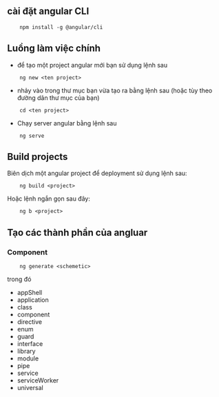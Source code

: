 ## cài đặt angular CLI 

```shell
    npm install -g @angular/cli
```

## Luồng làm việc chính 

- để tạo một project angular mới bạn sử dụng lệnh sau

```shell
    ng new <ten project>
```
- nhảy vào trong thư mục bạn vừa tạo ra bằng lệnh sau (hoặc tùy theo đường dãn thư mục của bạn)
```shell
    cd <ten project>
```

- Chạy server angular bằng lệnh sau
```shell 
    ng serve
```

## Build projects

Biên dịch một angular project để deployment sử dụng lệnh sau:

```shell
    ng build <project>
```

Hoặc lệnh ngắn gọn sau đây:

```shell
    ng b <project>

```
## Tạo các thành phần của angluar

### Component 
```shell 
    ng generate <schemetic>
```

trong đó 

- appShell
- application
- class
- component
- directive
- enum
- guard
- interface
- library
- module
- pipe
- service
- serviceWorker
- universal